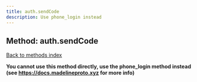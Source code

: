 ```yaml
---
title: auth.sendCode
description: Use phone_login instead
---
```

## Method: auth.sendCode  
[Back to methods index](index.md)


**You cannot use this method directly, use the phone_login method instead (see https://docs.madelineproto.xyz for more info)**




